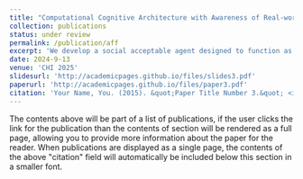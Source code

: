 ```yaml
---
title: "Computational Cognitive Architecture with Awareness of Real-world Contexts for Affordance-based Task Planning"
collection: publications
status: under review
permalink: /publication/aff
excerpt: 'We develop a social acceptable agent designed to function as an assistant to humans in home settings. A knowledge graph is employed to model people's common sense understanding of affordance, with additional designs integrated to incorporate real-world context into consideration. The agent's strengths lie in its foundation on a computational cognitive architecture and its high level of transparency.'
date: 2024-9-13
venue: 'CHI 2025'
slidesurl: 'http://academicpages.github.io/files/slides3.pdf'
paperurl: 'http://academicpages.github.io/files/paper3.pdf'
citation: 'Your Name, You. (2015). &quot;Paper Title Number 3.&quot; <i>Journal 1</i>. 1(3).'
---
```


The contents above will be part of a list of publications, if the user clicks the link for the publication than the contents of section will be rendered as a full page, allowing you to provide more information about the paper for the reader. When publications are displayed as a single page, the contents of the above "citation" field will automatically be included below this section in a smaller font.
